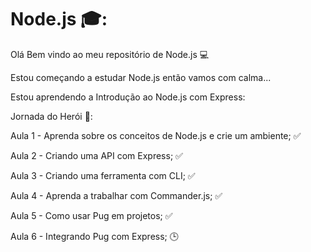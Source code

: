 # Node.js :mortar_board::
Olá Bem vindo ao meu repositório de Node.js :computer:

Estou começando a estudar Node.js então vamos com calma...

Estou aprendendo a Introdução ao Node.js com Express:

Jornada do Herói :sunrise_over_mountains:: 

Aula 1 - Aprenda sobre os conceitos de Node.js e crie um ambiente; :white_check_mark:

Aula 2 - Criando uma API com Express; :white_check_mark:

Aula 3 - Criando uma ferramenta com CLI; :white_check_mark:

Aula 4 - Aprenda a trabalhar com Commander.js; :white_check_mark:

Aula 5 - Como usar Pug em projetos; :white_check_mark:

Aula 6 - Integrando Pug com Express; :clock3:
